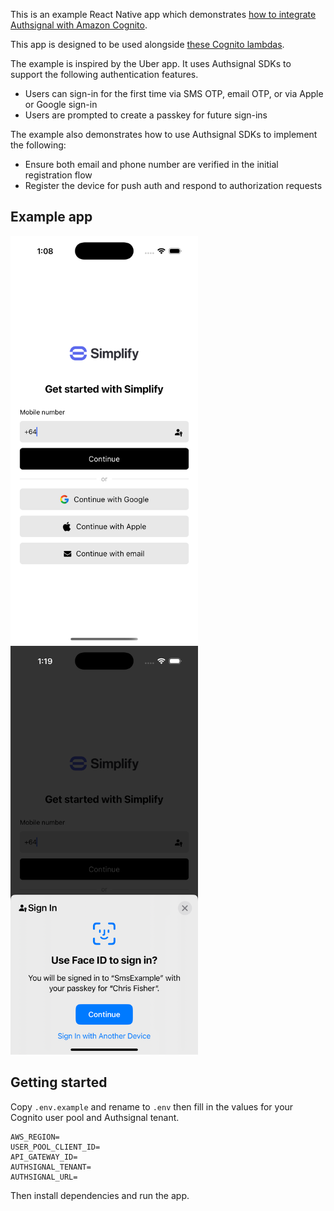 This is an example React Native app which demonstrates [how to integrate Authsignal with Amazon Cognito](https://docs.authsignal.com/integrations/aws-cognito/getting-started).

This app is designed to be used alongside [these Cognito lambdas](https://github.com/authsignal/cognito-lambdas).

The example is inspired by the Uber app. It uses Authsignal SDKs to support the following authentication features.

- Users can sign-in for the first time via SMS OTP, email OTP, or via Apple or Google sign-in
- Users are prompted to create a passkey for future sign-ins

The example also demonstrates how to use Authsignal SDKs to implement the following:

- Ensure both email and phone number are verified in the initial registration flow
- Register the device for push auth and respond to authorization requests

## Example app

<p float="left">
<img src="sign-in.png" alt="sign-in" width="300"/>
<img src="sign-in-passkey.png" alt="sign-in-passkey" width="300"/>
</p>

## Getting started

Copy `.env.example` and rename to `.env` then fill in the values for your Cognito user pool and Authsignal tenant.

```
AWS_REGION=
USER_POOL_CLIENT_ID=
API_GATEWAY_ID=
AUTHSIGNAL_TENANT=
AUTHSIGNAL_URL=
```

Then install dependencies and run the app.
